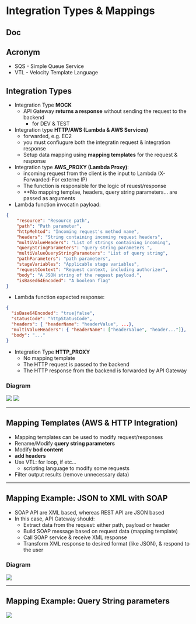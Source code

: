 # Integration Types & Mappings

## Doc

## Acronym
* SQS - Simple Queue Service
* VTL - Velocity Template Language

## Integration Types
* Integration Type **MOCK**
    * API Gateway **returns a response** without sending the request to the backend
        * for DEV & TEST
* Integration type **HTTP/AWS (Lambda & AWS Services)**
    * forwarded, e.g. EC2
    * you must confiugure both the integratin request & integration response
    * Setup data mapping using **mapping templates** for the request & response
* Integration type **AWS_PROXY (Lambda Proxy)**:
    * incoming request from the client is the input to Lambda (X-Forwarded-For externe IP)
    * The function is responsible for the logic of reuest/response
    * **No mapping templae, headers, query string parameters... are passed as arguments
* Lambda function invocatin payload:
````json
{
    "resource": "Resource path",
    "path": "Path parameter",
    "httpMehtod": "Incoming request's method name",
    "headers": "String containing incoming request headers",
    "multiValueHeaders": "List of strings containing incoming",
    "queryStringParameters": "query string parameters ",
    "multiValueQueryStringParameters": "List of query string",
    "pathParameters": "path parameters",
    "stageVariables": "Applicable stage variables",
    "requestContext": "Request context, including authorizer",
    "body": "A JSON string of the request payload.",
    "isBased64Encoded": "A boolean flag"
}
````
* Lambda function expected response:
````json
{
  "isBase64Encoded": "true|false",
  "statusCode": "httpStatusCode",
  "headers": { "headerName": "headerValue", ...},
  "multiValueHeaders": { "headerName": ["headerValue", "header..."]},
  "body": "..."
}
````
* Integration Type **HTTP_PROXY**
    * No mapping template
    * The HTTP request is passed to the backend
    * The HTTP response from the backend is forwarded by API Gateway
    
### Diagram
[<img src="https://i.imgur.com/eUEbfkR.png">](https://i.imgur.com/eUEbfkR.png)
[<img src="https://i.imgur.com/4eJclLT.png">](https://i.imgur.com/4eJclLT.png)

---

## Mapping Templates (AWS & HTTP Integration)
* Mapping templates can be used to modify request/responses
* Rename/Modify **query string parameters**
* Modify **bod content**
* **add headers**
* Use VTL: for loop, if etc...
    * scripting language to modify some requests
* Filter output results (remove unnecessary data)

---

## Mapping Example: JSON to XML with SOAP
* SOAP API are XML based, whereas REST API are JSON based
* In this case, API Gateway should:
    * Extract data from the request: either path, payload or header
    * Build SOAP message based on request data (mapping template)
    * Call SOAP service & receive XML response
    * Transform XML response to desired format (like JSON), & respond to the user

### Diagram
[<img src="https://i.imgur.com/XtXHTOP.png">](https://i.imgur.com/XtXHTOP.png)

---

## Mapping Example: Query String parameters
[<img src="https://i.imgur.com/t000kHB.png">](https://i.imgur.com/t000kHB.png)
